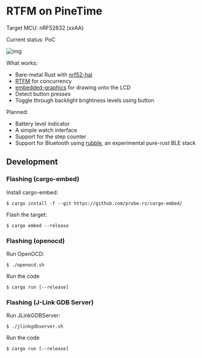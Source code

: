 # RTFM on PineTime

Target MCU: nRF52832 (xxAA)

Current status: PoC

![img](ferris.gif)

What works:

- Bare-metal Rust with [nrf52-hal](https://github.com/nrf-rs/nrf-hal)
- [RTFM](https://rtfm.rs/) for concurrency
- [embedded-graphics](https://github.com/jamwaffles/embedded-graphics) for drawing onto the LCD
- Detect button presses
- Toggle through backlight brightness levels using button

Planned:

- Battery level indicator
- A simple watch interface
- Support for the step counter
- Support for Bluetooth using [rubble](https://github.com/jonas-schievink/rubble),
  an experimental pure-rust BLE stack

## Development

### Flashing (cargo-embed)

Install cargo-embed:

    $ cargo install -f --git https://github.com/probe-rs/cargo-embed/

Flash the target:

    $ cargo embed --release

### Flashing (openocd)

Run OpenOCD:

    $ ./openocd.sh

Run the code

    $ cargo run [--release]

### Flashing (J-Link GDB Server)

Run JLinkGDBServer:

    $ ./jlinkgdbserver.sh

Run the code

    $ cargo run [--release]
